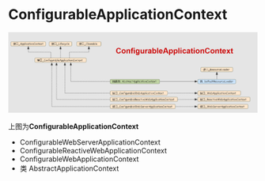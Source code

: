 # ConfigurableApplicationContext

![ae](../img/ConfigurableApplicationContext.png)

上图为**ConfigurableApplicationContext** 

- ConfigurableWebServerApplicationContext
- ConfigurableReactiveWebApplicationContext
- ConfigurableWebApplicationContext
- 类 AbstractApplicationContext